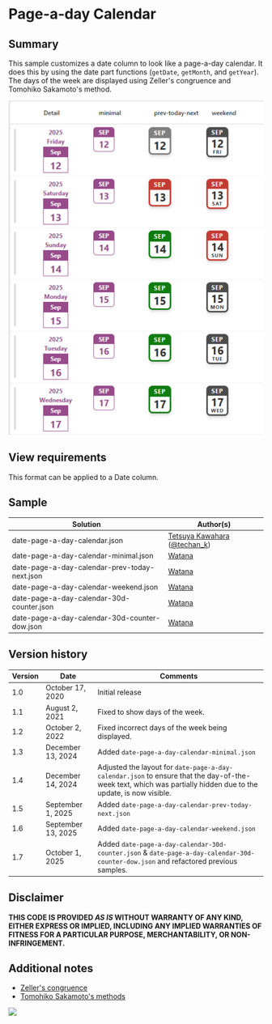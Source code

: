 # Page-a-day Calendar

## Summary
This sample customizes a date column to look like a page-a-day calendar. It does this by using the date part functions (`getDate`, `getMonth`, and `getYear`). The days of the week are displayed using Zeller's congruence and Tomohiko Sakamoto's method.

![screenshot of the sample](./assets/screenshot.png)

## View requirements
This format can be applied to a Date column.

## Sample

Solution|Author(s)
--------|---------
date-page-a-day-calendar.json | [Tetsuya Kawahara](https://github.com/tecchan1107) ([@techan_k](https://twitter.com/techan_k))
date-page-a-day-calendar-minimal.json         | [Watana](https://github.com/watana2)
date-page-a-day-calendar-prev-today-next.json | [Watana](https://github.com/watana2)
date-page-a-day-calendar-weekend.json         | [Watana](https://github.com/watana2)
date-page-a-day-calendar-30d-counter.json     | [Watana](https://github.com/watana2)
date-page-a-day-calendar-30d-counter-dow.json | [Watana](https://github.com/watana2)

## Version history

Version |Date              |Comments
--------|------------------|--------
1.0     |October 17, 2020  |Initial release
1.1     |August  2, 2021   |Fixed to show days of the week.
1.2     |October 2, 2022   |Fixed incorrect days of the week being displayed.
1.3     |December 13, 2024 |Added `date-page-a-day-calendar-minimal.json`
1.4     |December 14, 2024 |Adjusted the layout for `date-page-a-day-calendar.json` to ensure that the day-of-the-week text, which was partially hidden due to the update, is now visible.
1.5     |September 1, 2025 |Added `date-page-a-day-calendar-prev-today-next.json`
1.6     |September 13, 2025|Added `date-page-a-day-calendar-weekend.json`
1.7     |October 1, 2025   |Added `date-page-a-day-calendar-30d-counter.json` & `date-page-a-day-calendar-30d-counter-dow.json` and refactored previous samples.

## Disclaimer
**THIS CODE IS PROVIDED *AS IS* WITHOUT WARRANTY OF ANY KIND, EITHER EXPRESS OR IMPLIED, INCLUDING ANY IMPLIED WARRANTIES OF FITNESS FOR A PARTICULAR PURPOSE, MERCHANTABILITY, OR NON-INFRINGEMENT.**

## Additional notes
- [Zeller's congruence](https://en.wikipedia.org/wiki/Zeller%27s_congruence)
- [Tomohiko Sakamoto's methods](https://en.wikipedia.org/wiki/Determination_of_the_day_of_the_week)

<img src="https://pnptelemetry.azurewebsites.net/list-formatting/column-samples/date-page-a-day-calendar" />
